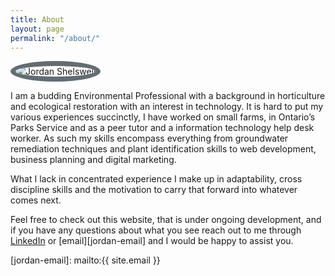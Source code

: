 ```yaml
---
title: About
layout: page
permalink: "/about/"
---
```


<img style="border-radius:50% !important; border: 0.5rem solid #626d71;" src="../img/profile.jpg" alt="Jordan Shelswell">


I am a budding Environmental Professional with a background in horticulture and ecological restoration with an interest in technology. It is hard to put my various experiences succinctly, I have worked on small farms, in Ontario’s Parks Service and as a peer tutor and a information technology help desk worker. As such my skills encompass everything from groundwater remediation techniques and plant identification skills to web development, business planning and digital marketing.

What I lack in concentrated experience I make up in adaptability, cross discipline skills and the motivation to carry that forward into whatever comes next.

Feel free to check out this website, that is under ongoing development, and if you have any questions about what you see reach out to me through [LinkedIn][jordan-LinkedIn] or [email][jordan-email] and I would be happy to assist you.

[jordan-LinkedIn]: https://jekyllrb.com/docs/home
[jordan-email]: mailto:{{ site.email }}
